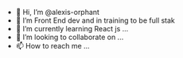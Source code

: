 - 👋 Hi, I’m @alexis-orphant
- 👀 I’m Front End dev and in training to be full stak
- 🌱 I’m currently learning React js ...
- 💞️ I’m looking to collaborate on ...
- 📫 How to reach me ...

<!---
alexis-orphant/alexis-orphant is a ✨ special ✨ repository because its `README.md` (this file) appears on your GitHub profile.
You can click the Preview link to take a look at your changes.
--->
